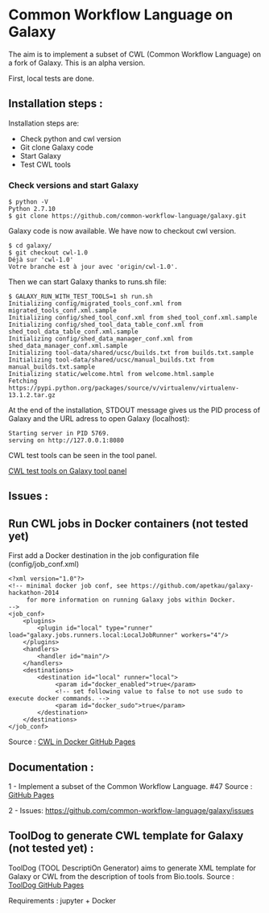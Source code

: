 # Common Workflow Language on Galaxy

The aim is to implement a subset of CWL (Common Workflow Language) on a fork of Galaxy.
This is an alpha version.

First, local tests are done.


## Installation steps :

Installation steps are:

* Check python and cwl version
* Git clone Galaxy code
* Start Galaxy
* Test CWL tools

### Check versions and start Galaxy


```
$ python -V
Python 2.7.10
$ git clone https://github.com/common-workflow-language/galaxy.git
```

Galaxy code is now available. We have now to checkout cwl version.

```
$ cd galaxy/
$ git checkout cwl-1.0
Déjà sur 'cwl-1.0'
Votre branche est à jour avec 'origin/cwl-1.0'.
```

Then we can start Galaxy thanks to runs.sh file:

```
$ GALAXY_RUN_WITH_TEST_TOOLS=1 sh run.sh
Initializing config/migrated_tools_conf.xml from migrated_tools_conf.xml.sample
Initializing config/shed_tool_conf.xml from shed_tool_conf.xml.sample
Initializing config/shed_tool_data_table_conf.xml from shed_tool_data_table_conf.xml.sample
Initializing config/shed_data_manager_conf.xml from shed_data_manager_conf.xml.sample
Initializing tool-data/shared/ucsc/builds.txt from builds.txt.sample
Initializing tool-data/shared/ucsc/manual_builds.txt from manual_builds.txt.sample
Initializing static/welcome.html from welcome.html.sample
Fetching https://pypi.python.org/packages/source/v/virtualenv/virtualenv-13.1.2.tar.gz
```

At the end of the installation, STDOUT message gives us the PID process of Galaxy and the URL adress to open Galaxy (localhost):

```
Starting server in PID 5769.
serving on http://127.0.0.1:8080
```



CWL test tools can be seen in the tool panel.


[CWL test tools on Galaxy tool panel](images/cwltools.jpg)




## Issues :


## Run CWL jobs in Docker containers (not tested yet)

First add a Docker destination in the job configuration file (config/job_conf.xml) 


```
<?xml version="1.0"?>
<!-- minimal docker job conf, see https://github.com/apetkau/galaxy-hackathon-2014
     for more information on running Galaxy jobs within Docker.
-->
<job_conf>
    <plugins>
        <plugin id="local" type="runner" load="galaxy.jobs.runners.local:LocalJobRunner" workers="4"/>
    </plugins>
    <handlers>
        <handler id="main"/>
    </handlers>
    <destinations>
        <destination id="local" runner="local">
             <param id="docker_enabled">true</param>
             <!-- set following value to false to not use sudo to execute docker commands. -->
             <param id="docker_sudo">true</param>
        </destination>
    </destinations>
</job_conf>
```

Source : [CWL in Docker GitHub Pages](https://gist.github.com/jmchilton/3997fa471d1b4c556966)

## Documentation :

1 - Implement a subset of the Common Workflow Language. #47
Source : [GitHub Pages](https://github.com/common-workflow-language/galaxy/pull/47) 

2 - Issues:
https://github.com/common-workflow-language/galaxy/issues


## ToolDog to generate CWL template for Galaxy (not tested yet) :

ToolDog (TOOL DescriptiOn Generator) aims to generate XML template for Galaxy or CWL from the description of tools from Bio.tools.
Source : [ToolDog GitHub Pages](https://github.com/bio-tools/ToolDog)

Requirements : jupyter + Docker

